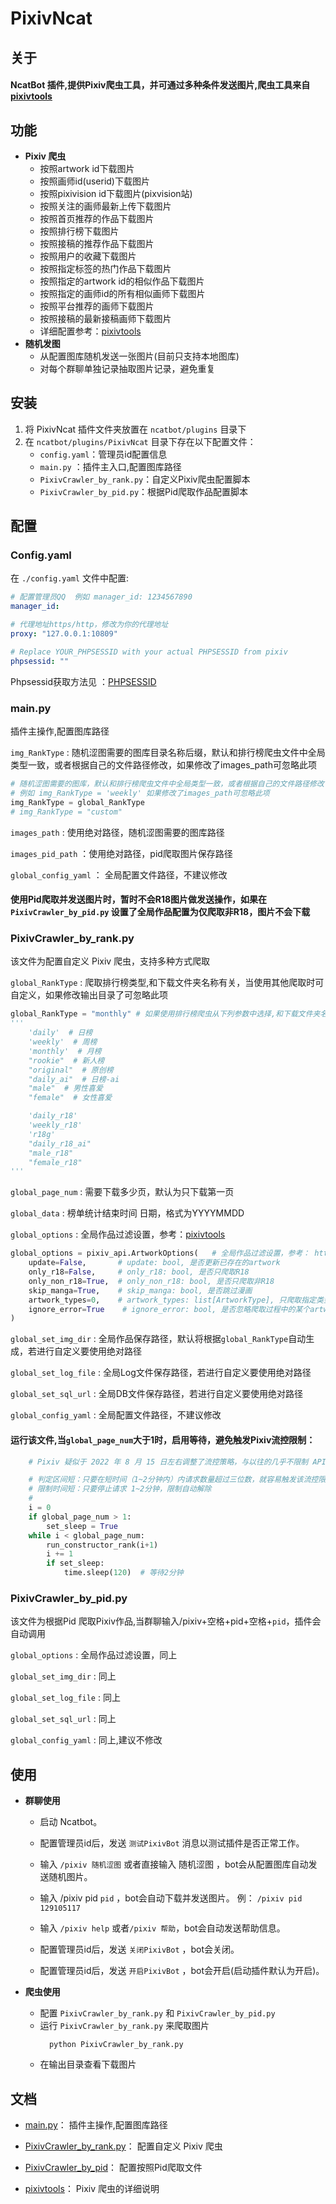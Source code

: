 # PixivNcat  

## 关于
#### NcatBot 插件,提供Pixiv爬虫工具，并可通过多种条件发送图片,爬虫工具来自 [pixivtools](https://github.com/aliubo/pixivtools)  

## 功能

- **Pixiv 爬虫** 
  - 按照artwork id下载图片
  - 按照画师id(userid)下载图片
  - 按照pixivision id下载图片(pixvision站)
  - 按照关注的画师最新上传下载图片
  - 按照首页推荐的作品下载图片
  - 按照排行榜下载图片
  - 按照接稿的推荐作品下载图片
  - 按照用户的收藏下载图片
  - 按照指定标签的热门作品下载图片
  - 按照指定的artwork id的相似作品下载图片
  - 按照指定的画师id的所有相似画师下载图片
  - 按照平台推荐的画师下载图片
  - 按照接稿的最新接稿画师下载图片  
  - 详细配置参考：[pixivtools](https://github.com/aliubo/pixivtools)
- **随机发图**
  - 从配置图库随机发送一张图片(目前只支持本地图库)
  - 对每个群聊单独记录抽取图片记录，避免重复

## 安装

1. 将 PixivNcat 插件文件夹放置在 `ncatbot/plugins` 目录下
2. 在 `ncatbot/plugins/PixivNcat` 目录下存在以下配置文件：
   - `config.yaml`：管理员id配置信息
   - `main.py` ：插件主入口,配置图库路径
   - `PixivCrawler_by_rank.py`：自定义Pixiv爬虫配置脚本
   - `PixivCrawler_by_pid.py`：根据Pid爬取作品配置脚本


## 配置

### Config.yaml
在 `./config.yaml` 文件中配置:
```yaml
# 配置管理员QQ  例如 manager_id: 1234567890
manager_id: 

# 代理地址https/http，修改为你的代理地址
proxy: "127.0.0.1:10809"

# Replace YOUR_PHPSESSID with your actual PHPSESSID from pixiv
phpsessid: ""
```
Phpsessid获取方法见  ：[PHPSESSID](https://zhuzemin.github.io/pixiv_sort_by_popularity/)

### main.py
插件主操作,配置图库路径

`img_RankType` : 随机涩图需要的图库目录名称后缀，默认和排行榜爬虫文件中全局类型一致，或者根据自己的文件路径修改，如果修改了images_path可忽略此项
```python
# 随机涩图需要的图库，默认和排行榜爬虫文件中全局类型一致，或者根据自己的文件路径修改
# 例如 img_RankType = 'weekly' 如果修改了images_path可忽略此项
img_RankType = global_RankType
# img_RankType = "custom"
```
`images_path` : 使用绝对路径，随机涩图需要的图库路径

`images_pid_path` ：使用绝对路径，pid爬取图片保存路径

`global_config_yaml` ： 全局配置文件路径，不建议修改

#### 使用Pid爬取并发送图片时，暂时不会R18图片做发送操作，如果在`PixivCrawler_by_pid.py` 设置了全局作品配置为仅爬取非R18，图片不会下载

### PixivCrawler_by_rank.py
该文件为配置自定义 Pixiv 爬虫，支持多种方式爬取  

`global_RankType` : 爬取排行榜类型,和下载文件夹名称有关，当使用其他爬取时可自定义，如果修改输出目录了可忽略此项
```python
global_RankType = "monthly" # 如果使用排行榜爬虫从下列参数中选择,和下载文件夹名称有关，非排行榜可自定义
'''
    'daily'  # 日榜
    'weekly'  # 周榜
    'monthly'  # 月榜
    "rookie"  # 新人榜
    "original"  # 原创榜
    "daily_ai"  # 日榜-ai
    "male"  # 男性喜爱
    "female"  # 女性喜爱

    'daily_r18'
    'weekly_r18'
    'r18g'
    "daily_r18_ai"
    "male_r18"
    "female_r18"
'''
```
`global_page_num` : 需要下载多少页，默认为只下载第一页

`global_data`  : 榜单统计结束时间  日期，格式为YYYYMMDD  

`global_options` : 全局作品过滤设置，参考：[pixivtools](https://github.com/aliubo/pixivtools)
```python
global_options = pixiv_api.ArtworkOptions(   # 全局作品过滤设置，参考： https://github.com/aliubo/pixivtools
    update=False,       # update: bool, 是否更新已存在的artwork
    only_r18=False,     # only_r18: bool, 是否只爬取R18
    only_non_r18=True,  # only_non_r18: bool, 是否只爬取非R18
    skip_manga=True,    # skip_manga: bool, 是否跳过漫画
    artwork_types=0,    # artwork_types: list[ArtworkType], 只爬取指定类型的artwork # ILLUST = 0 插画  # MANGA = 1 漫画 # UGORIA = 2 动图
    ignore_error=True    # ignore_error: bool, 是否忽略爬取过程中的某个artwork出错，如果为False则会在出错时直接raise
)
```
`global_set_img_dir`  :  全局作品保存路径，默认将根据`global_RankType`自动生成，若进行自定义要使用绝对路径

`global_set_log_file`  :  全局Log文件保存路径，若进行自定义要使用绝对路径

`global_set_sql_url` :   全局DB文件保存路径，若进行自定义要使用绝对路径

`global_config_yaml`  :  全局配置文件路径，不建议修改

#### 运行该文件,当`global_page_num`大于1时，启用等待，避免触发Pixiv流控限制：
```python
    # Pixiv 疑似于 2022 年 8 月 15 日左右调整了流控策略，与以往的几乎不限制 API 请求频率不同，只要一次性批量获取的作品过多，就可能受到流控限制，具体表现为：

    # 判定区间短：只要在短时间（1~2分钟内）内请求数量超过三位数，就容易触发该流控限制
    # 限制时间短：只要停止请求 1~2分钟，限制自动解除
    # 
    i = 0
    if global_page_num > 1:
        set_sleep = True
    while i < global_page_num:
        run_constructor_rank(i+1) 
        i += 1
        if set_sleep:
            time.sleep(120)  # 等待2分钟   
```
### PixivCrawler_by_pid.py
该文件为根据Pid 爬取Pixiv作品,当群聊输入/pixiv+空格+pid+空格+`pid`，插件会自动调用  

`global_options` : 全局作品过滤设置，同上

`global_set_img_dir`  :  同上

`global_set_log_file`  :  同上

`global_set_sql_url` :   同上

`global_config_yaml`  :  同上,建议不修改
## 使用
- **群聊使用**
  - 启动 Ncatbot。 

  - 配置管理员id后，发送 `测试PixivBot` 消息以测试插件是否正常工作。 

  - 输入 `/pixiv 随机涩图` 或者直接输入 随机涩图 ，bot会从配置图库自动发送随机图片。

  - 输入 /pixiv pid `pid` ，bot会自动下载并发送图片。 例： `/pixiv pid 129105117`  

  - 输入 `/pixiv help` 或者`/pixiv 帮助`，bot会自动发送帮助信息。

  - 配置管理员id后，发送 `关闭PixivBot` ，bot会关闭。

  - 配置管理员id后，发送 `开启PixivBot` ，bot会开启(启动插件默认为开启)。

- **爬虫使用**
  - 配置 `PixivCrawler_by_rank.py` 和 `PixivCrawler_by_pid.py`
  - 运行 `PixivCrawler_by_rank.py` 来爬取图片
    ```shell
      python PixivCrawler_by_rank.py
    ```
  - 在输出目录查看下载图片
## 文档
- [main.py](./main.py)： 插件主操作,配置图库路径

- [PixivCrawler_by_rank.py](./PixivCrawler_by_rank.py)： 配置自定义 Pixiv 爬虫

- [PixivCrawler_by_pid](./PixivCrawler_by_rank.py)： 配置按照Pid爬取文件

- [pixivtools](https://github.com/aliubo/pixivtools)： Pixiv 爬虫的详细说明
